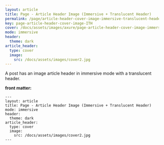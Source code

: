 ```yaml
---
layout: article
title: Page - Article Header Image (Immersive + Translucent Header)
permalink: /page/article-header-cover-image-immersive-translucent-header.html
key: page-article-header-cover-image-ITH
cover: /docs/assets/images/axure/page-article-header-cover-image-immersive-translucent-header.jpg
mode: immersive
header:
  theme: dark
article_header:
  type: cover
  image:
    src: /docs/assets/images/cover2.jpg
---
```


A post has an image article header in immersive mode with a translucent header.

<!-- more -->

<style>
  .page__header .header__brand path {
    fill: rgba(255, 255, 255, .95);
  }
</style>

**front matter:**

    ---
    layout: article
    title: Page - Article Header Image (Immersive + Translucent Header)
    mode: immersive
    header:
      theme: dark
    article_header:
      type: cover
      image:
        src: /docs/assets/images/cover2.jpg
    ---
